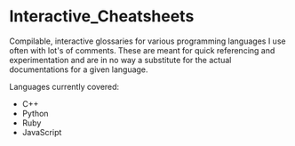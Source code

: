 # Interactive_Cheatsheets

Compilable, interactive glossaries for various programming languages I use often with lot's of comments. These are meant for quick referencing and experimentation and are in no way a substitute for the actual documentations for a given language.

Languages currently covered:

- C++
- Python
- Ruby
- JavaScript
